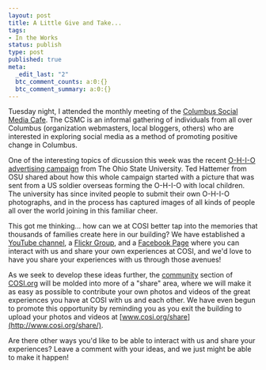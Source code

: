 ```yaml
---
layout: post
title: A Little Give and Take...
tags:
- In the Works
status: publish
type: post
published: true
meta:
  _edit_last: "2"
  btc_comment_counts: a:0:{}
  btc_comment_summary: a:0:{}
---
```

Tuesday night, I attended the monthly meeting of the [Columbus Social Media Cafe](http://socialmediacafe.wordpress.com/). The CSMC is an informal gathering of individuals from all over Columbus (organization webmasters, local bloggers, others) who are interested in exploring social media as a method of promoting positive change in Columbus.

One of the interesting topics of dicussion this week was the recent [O-H-I-O advertising campaign](http://www.osu.edu/features/2008/falltvspot/) from The Ohio State University. Ted Hattemer from OSU shared about how this whole campaign started with a picture that was sent from a US soldier overseas forming the O-H-I-O with local children. The university has since invited people to submit their own O-H-I-O photographs, and in the process has captured images of all kinds of people all over the world joining in this familiar cheer.

This got me thinking... how can we at COSI better tap into the memories that thousands of families create here in our building? We have established a [YouTube channel](http://www.cosi.org/community/videos/), a [Flickr Group](http://www.cosi.org/community/photos/), and a [Facebook Page](http://www.new.facebook.com/pages/COSI-Columbus-Dynamic-Hands-On-Science-Center/19602754789) where you can interact with us and share your own experiences at COSI, and we'd love to have you share your experiences with us through those avenues!

As we seek to develop these ideas further, the [community](http://www.cosi.org/community/) section of [COSI.org](http://www.cosi.org/) will be molded into more of a "share" area, where we will make it as easy as possible to contribute your own photos and videos of the great experiences you have at COSI with us and each other. We have even begun to promote this opportunity by reminding you as you exit the building to upload your photos and videos at [www.cosi.org/share](http://www.cosi.org/share/).

Are there other ways you'd like to be able to interact with us and share your experiences? Leave a comment with your ideas, and we just might be able to make it happen!
